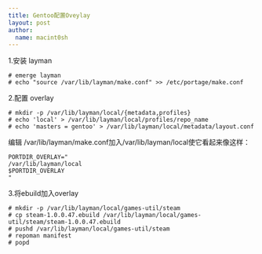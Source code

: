 ```yaml
---
title: Gentoo配置Oveylay 
layout: post
author:
  name: macint0sh
---
```

1.安装 layman

    # emerge layman
    # echo "source /var/lib/layman/make.conf" >> /etc/portage/make.conf
    
2.配置 overlay
    
    # mkdir -p /var/lib/layman/local/{metadata,profiles}
    # echo 'local' > /var/lib/layman/local/profiles/repo_name
    # echo 'masters = gentoo' > /var/lib/layman/local/metadata/layout.conf

编辑 /var/lib/layman/make.conf加入/var/lib/layman/local使它看起来像这样：    

    PORTDIR_OVERLAY="
    /var/lib/layman/local
    $PORTDIR_OVERLAY
    "
3.将ebuild加入overlay

    # mkdir -p /var/lib/layman/local/games-util/steam
    # cp steam-1.0.0.47.ebuild /var/lib/layman/local/games-util/steam/steam-1.0.0.47.ebuild
    # pushd /var/lib/layman/local/games-util/steam
    # repoman manifest
    # popd



